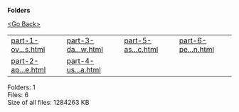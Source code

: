 **Folders**

[&lt;Go Back&gt;](../right.html)

<table><tbody><tr class="odd"><td><a href="part-1-overview-concepts.html">part-1-ov...s.html</a> </td><td><a href="part-3-data-flow.html">part-3-da...w.html</a> </td><td><a href="part-5-async-logic.html">part-5-as...c.html</a> </td><td><a href="part-6-performance-normalization.html">part-6-pe...n.html</a> </td></tr><tr class="even"><td><a href="part-2-app-structure.html">part-2-ap...e.html</a> </td><td><a href="part-4-using-data.html">part-4-us...a.html</a> </td><td></td><td></td></tr></tbody></table>

Folders: 1  
Files: 6  
Size of all files: 1284263 KB
